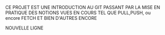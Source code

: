 CE PROJET EST UNE INTRODUCTION AU GIT PASSANT PAR LA MISE EN PRATIQUE DES NOTIONS VUES EN COURS TEL QUE PULL,PUSH, ou encore FETCH ET BIEN D'AUTRES ENCORE

NOUVELLE LIGNE